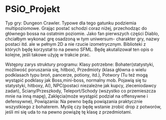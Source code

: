 # PSiO_Projekt
Typ gry: Dungeon Crawler. Typowe dla tego gatunku podziemia multipoziomowe. Grając postać schodzi coraz niżej, przechodząc do głównego bossa na ostatnim poziomie. Jako fan pierwszych części Diablo, chciałbym wykonać grę osadzoną w tym uniwersum- charakter gry, nazwy postaci itd. ale w pełnym 2D a nie rzucie izometrycznym.
Biblioteki z których będę korzystał to na pewno SFML. Będę akutalizował ten opis o kolejne, jeśli takowe użyję w trakcie prac.

Wstępny zarys struktury programu:
Klasy potrzebne: 
Bohater(statystyki, możliwość poruszania się, hitbox), 
Przedmioty (klasa główna o wielu podklasach typu broń, pancerze, potiony, itd.), 
Potwory (Tu też mogą wystąpić podklasy jak Boss,mini-boss, normalny mob. Pojawią się tu statystyki, hitboxy, AI), 
NPC(postaci niezależne jak kupcy, zleceniodawcy zadań), 
Ściany/Przeszkody, 
Teleport/Schody (wszystko co przemieszcza mnie na inną mapę), 
Zaklęcia(może wystąpić podział na offensywne i defensywne), 
Powiązania:
Na pewno będą powiązania praktycznie wszystkiego z bohaterem. Myślę czy będę wstanie zrobić drop z potworów, jeśli mi się uda to na pewno powiążę tę klasę z przedmiotami.
